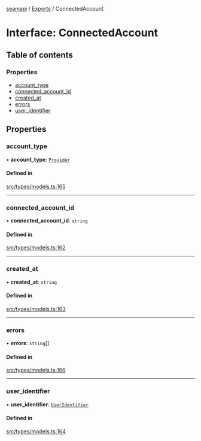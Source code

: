 [seamapi](../README.md) / [Exports](../modules.md) / ConnectedAccount

# Interface: ConnectedAccount

## Table of contents

### Properties

- [account\_type](ConnectedAccount.md#account_type)
- [connected\_account\_id](ConnectedAccount.md#connected_account_id)
- [created\_at](ConnectedAccount.md#created_at)
- [errors](ConnectedAccount.md#errors)
- [user\_identifier](ConnectedAccount.md#user_identifier)

## Properties

### account\_type

• **account\_type**: [`Provider`](../enums/Provider.md)

#### Defined in

[src/types/models.ts:165](https://github.com/seamapi/javascript/blob/main/src/types/models.ts#L165)

___

### connected\_account\_id

• **connected\_account\_id**: `string`

#### Defined in

[src/types/models.ts:162](https://github.com/seamapi/javascript/blob/main/src/types/models.ts#L162)

___

### created\_at

• **created\_at**: `string`

#### Defined in

[src/types/models.ts:163](https://github.com/seamapi/javascript/blob/main/src/types/models.ts#L163)

___

### errors

• **errors**: `string`[]

#### Defined in

[src/types/models.ts:166](https://github.com/seamapi/javascript/blob/main/src/types/models.ts#L166)

___

### user\_identifier

• **user\_identifier**: [`UserIdentifier`](UserIdentifier.md)

#### Defined in

[src/types/models.ts:164](https://github.com/seamapi/javascript/blob/main/src/types/models.ts#L164)
